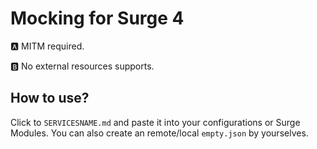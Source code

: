 # Mocking for Surge 4
🅰️ MITM required.

🅱️ No external resources supports.

## How to use?
Click to ```SERVICESNAME.md``` and paste it into your configurations or Surge Modules. You can also create an remote/local ```empty.json``` by yourselves.

